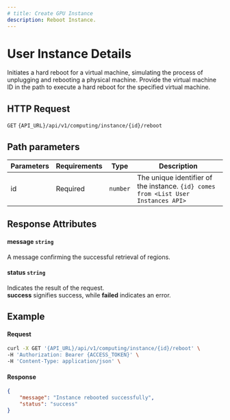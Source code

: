 ```yaml
---
# title: Create GPU Instance
description: Reboot Instance.
---
```


# User Instance Details

Initiates a hard reboot for a virtual machine, simulating the process of unplugging and rebooting a physical machine. Provide the virtual machine ID in the path to execute a hard reboot for the specified virtual machine.

## HTTP Request

`GET` `{API_URL}/api/v1/computing/instance/{id}/reboot`

## Path parameters

| Parameters     | Requirements      | Type       | Description      |
|---------------|--------------------|----------------|----------------|
| id      | Required    | `number`       | The unique identifier of the instance. `{id} comes from <List User Instances API>` |

## Response Attributes

#### message `string`

  A message confirming the successful retrieval of regions.

#### status `string`

  Indicates the result of the request.  
  **success** signifies success, while **failed** indicates an error.

## Example

#### Request

```bash
curl -X GET '{API_URL}/api/v1/computing/instance/{id}/reboot' \
-H 'Authorization: Bearer {ACCESS_TOKEN}' \
-H 'Content-Type: application/json' \

```

#### Response

```json
{
    "message": "Instance rebooted successfully",
    "status": "success"
}
```
